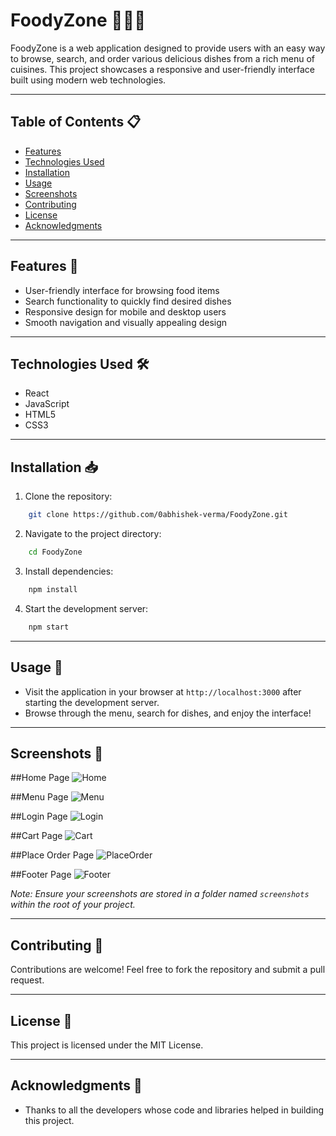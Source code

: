 # FoodyZone 🍔🍕🥗

FoodyZone is a web application designed to provide users with an easy way to browse, search, and order various delicious dishes from a rich menu of cuisines. This project showcases a responsive and user-friendly interface built using modern web technologies.

---

## Table of Contents 📋
- [Features](#features)
- [Technologies Used](#technologies-used)
- [Installation](#installation)
- [Usage](#usage)
- [Screenshots](#screenshots)
- [Contributing](#contributing)
- [License](#license)
- [Acknowledgments](#acknowledgments)

---

## Features 🌟
- User-friendly interface for browsing food items
- Search functionality to quickly find desired dishes
- Responsive design for mobile and desktop users
- Smooth navigation and visually appealing design

---

## Technologies Used 🛠️
- React
- JavaScript
- HTML5
- CSS3

---

## Installation 📥
1. Clone the repository:
```bash
    git clone https://github.com/0abhishek-verma/FoodyZone.git
```
2. Navigate to the project directory:
```bash
    cd FoodyZone
```
3. Install dependencies:
```bash
    npm install
```
4. Start the development server:
```bash
    npm start
```

---

## Usage 🚀
- Visit the application in your browser at `http://localhost:3000` after starting the development server.
- Browse through the menu, search for dishes, and enjoy the interface!

---

## Screenshots 📸

##Home Page
![Home](https://github.com/user-attachments/assets/33b84b86-d7ab-48d4-b997-b886a90067e6)

##Menu Page
![Menu](https://github.com/user-attachments/assets/5f25518c-533a-4889-a337-4411c65df234)

##Login Page
![Login](https://github.com/user-attachments/assets/3635788b-7322-40e6-964b-739d37504c5a)

##Cart Page
![Cart](https://github.com/user-attachments/assets/c510fabd-3dff-46fa-a894-14042005c670)

##Place Order Page
![PlaceOrder](https://github.com/user-attachments/assets/a6018d82-4339-4427-bb17-0af43275d861)

##Footer Page
![Footer](https://github.com/user-attachments/assets/c1933a7d-06ad-459f-8f90-ce8a66316e67)

*Note: Ensure your screenshots are stored in a folder named `screenshots` within the root of your project.*

---

## Contributing 🤝
Contributions are welcome! Feel free to fork the repository and submit a pull request.

---

## License 📄
This project is licensed under the MIT License.

---

## Acknowledgments 🙏
- Thanks to all the developers whose code and libraries helped in building this project.

